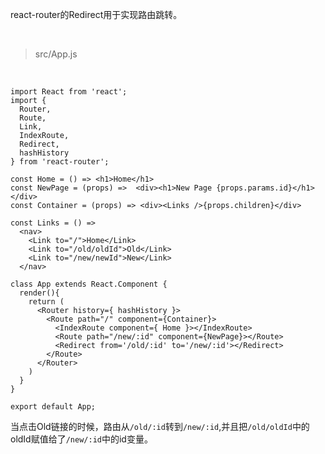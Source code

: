 react-router的Redirect用于实现路由跳转。

<br>

> src/App.js

<br>

	import React from 'react';
	import {
	  Router,
	  Route,
	  Link,
	  IndexRoute,
	  Redirect,
	  hashHistory
	} from 'react-router';
	
	const Home = () => <h1>Home</h1>
	const NewPage = (props) =>  <div><h1>New Page {props.params.id}</h1></div>
	const Container = (props) => <div><Links />{props.children}</div>
	
	const Links = () =>
	  <nav>
	    <Link to="/">Home</Link>
	    <Link to="/old/oldId">Old</Link>
	    <Link to="/new/newId">New</Link>
	  </nav>
	
	class App extends React.Component {
	  render(){
	    return (
	      <Router history={ hashHistory }>
	        <Route path="/" component={Container}>
	          <IndexRoute component={ Home }></IndexRoute>
	          <Route path="/new/:id" component={NewPage}></Route>
	          <Redirect from='/old/:id' to='/new/:id'></Redirect>
	        </Route>
	      </Router>
	    )
	  }
	}
	
	export default App;

当点击Old链接的时候，路由从`/old/:id`转到`/new/:id`,并且把`/old/oldId`中的oldId赋值给了`/new/:id`中的id变量。

<br>

